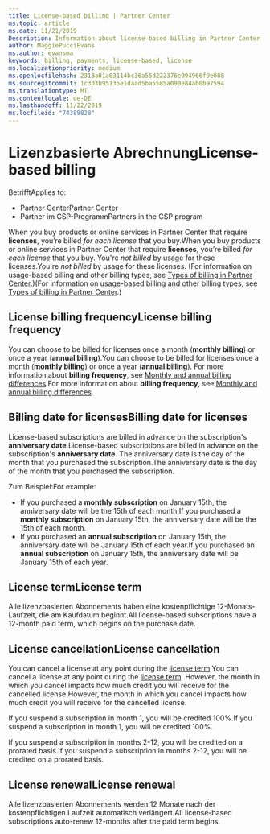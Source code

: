 ```yaml
---
title: License-based billing | Partner Center
ms.topic: article
ms.date: 11/21/2019
Description: Information about license-based billing in Partner Center, where you're billed per license (not by license usage).
author: MaggiePucciEvans
ms.author: evansma
keywords: billing, payments, license-based, license
ms.localizationpriority: medium
ms.openlocfilehash: 2313a01a03114bc36a55d222376e994966f9e088
ms.sourcegitcommit: 1c3d3b95135e1daad5ba5585a090e84ab0b97594
ms.translationtype: MT
ms.contentlocale: de-DE
ms.lasthandoff: 11/22/2019
ms.locfileid: "74389828"
---
```

# <a name="license-based-billing"></a><span data-ttu-id="3d5a8-104">Lizenzbasierte Abrechnung</span><span class="sxs-lookup"><span data-stu-id="3d5a8-104">License-based billing</span></span>

<span data-ttu-id="3d5a8-105">Betrifft</span><span class="sxs-lookup"><span data-stu-id="3d5a8-105">Applies to:</span></span>

- <span data-ttu-id="3d5a8-106">Partner Center</span><span class="sxs-lookup"><span data-stu-id="3d5a8-106">Partner Center</span></span>
- <span data-ttu-id="3d5a8-107">Partner im CSP-Programm</span><span class="sxs-lookup"><span data-stu-id="3d5a8-107">Partners in the CSP program</span></span>

<span data-ttu-id="3d5a8-108">When you buy products or online services in Partner Center that require **licenses**, you’re billed *for each license* that you buy.</span><span class="sxs-lookup"><span data-stu-id="3d5a8-108">When you buy products or online services in Partner Center that require **licenses**, you’re billed *for each license* that you buy.</span></span> <span data-ttu-id="3d5a8-109">You're *not billed* by usage for these licenses.</span><span class="sxs-lookup"><span data-stu-id="3d5a8-109">You're *not billed* by usage for these licenses.</span></span> <span data-ttu-id="3d5a8-110">(For information on usage-based billing and other billing types, see [Types of billing in Partner Center](billing-different-types.md).)</span><span class="sxs-lookup"><span data-stu-id="3d5a8-110">(For information on usage-based billing and other billing types, see [Types of billing in Partner Center](billing-different-types.md).)</span></span>

## <a name="license-billing-frequency"></a><span data-ttu-id="3d5a8-111">License billing frequency</span><span class="sxs-lookup"><span data-stu-id="3d5a8-111">License billing frequency</span></span>

<span data-ttu-id="3d5a8-112">You can choose to be billed for licenses once a month (**monthly billing**) or once a year (**annual billing**).</span><span class="sxs-lookup"><span data-stu-id="3d5a8-112">You can choose to be billed for licenses once a month (**monthly billing**) or once a year (**annual billing**).</span></span> <span data-ttu-id="3d5a8-113">For more information about **billing frequency**, see [Monthly and annual billing differences](billing-annual-monthly.md).</span><span class="sxs-lookup"><span data-stu-id="3d5a8-113">For more information about **billing frequency**, see [Monthly and annual billing differences](billing-annual-monthly.md).</span></span>

## <a name="billing-date-for-licenses"></a><span data-ttu-id="3d5a8-114">Billing date for licenses</span><span class="sxs-lookup"><span data-stu-id="3d5a8-114">Billing date for licenses</span></span>

<span data-ttu-id="3d5a8-115">License-based subscriptions are billed in advance on the subscription's **anniversary date**.</span><span class="sxs-lookup"><span data-stu-id="3d5a8-115">License-based subscriptions are billed in advance on the subscription's **anniversary date**.</span></span> <span data-ttu-id="3d5a8-116">The anniversary date is the day of the month that you purchased the subscription.</span><span class="sxs-lookup"><span data-stu-id="3d5a8-116">The anniversary date is the day of the month that you purchased the subscription.</span></span>

<span data-ttu-id="3d5a8-117">Zum Beispiel:</span><span class="sxs-lookup"><span data-stu-id="3d5a8-117">For example:</span></span>

- <span data-ttu-id="3d5a8-118">If you purchased a **monthly subscription** on January 15th, the anniversary date will be the 15th of each month.</span><span class="sxs-lookup"><span data-stu-id="3d5a8-118">If you purchased a **monthly subscription** on January 15th, the anniversary date will be the 15th of each month.</span></span>
- <span data-ttu-id="3d5a8-119">If you purchased an **annual subscription** on January 15th, the anniversary date will be January 15th of each year.</span><span class="sxs-lookup"><span data-stu-id="3d5a8-119">If you purchased an **annual subscription** on January 15th, the anniversary date will be January 15th of each year.</span></span>

## <a name="license-term"></a><span data-ttu-id="3d5a8-120">License term</span><span class="sxs-lookup"><span data-stu-id="3d5a8-120">License term</span></span>

<span data-ttu-id="3d5a8-121">Alle lizenzbasierten Abonnements haben eine kostenpflichtige 12-Monats-Laufzeit, die am Kaufdatum beginnt.</span><span class="sxs-lookup"><span data-stu-id="3d5a8-121">All license-based subscriptions have a 12-month paid term, which begins on the purchase date.</span></span>

## <a name="license-cancellation"></a><span data-ttu-id="3d5a8-122">License cancellation</span><span class="sxs-lookup"><span data-stu-id="3d5a8-122">License cancellation</span></span>

<span data-ttu-id="3d5a8-123">You can cancel a license at any point during the [license term](#license-term).</span><span class="sxs-lookup"><span data-stu-id="3d5a8-123">You can cancel a license at any point during the [license term](#license-term).</span></span> <span data-ttu-id="3d5a8-124">However, the month in which you cancel impacts how much credit you will receive for the cancelled license.</span><span class="sxs-lookup"><span data-stu-id="3d5a8-124">However, the month in which you cancel impacts how much credit you will receive for the cancelled license.</span></span>

<span data-ttu-id="3d5a8-125">If you suspend a subscription in month 1, you will be credited 100%.</span><span class="sxs-lookup"><span data-stu-id="3d5a8-125">If you suspend a subscription in month 1, you will be credited 100%.</span></span>

<span data-ttu-id="3d5a8-126">If you suspend a subscription in months 2-12, you will be credited on a prorated basis.</span><span class="sxs-lookup"><span data-stu-id="3d5a8-126">If you suspend a subscription in months 2-12, you will be credited on a prorated basis.</span></span>

## <a name="license-renewal"></a><span data-ttu-id="3d5a8-127">License renewal</span><span class="sxs-lookup"><span data-stu-id="3d5a8-127">License renewal</span></span>

<span data-ttu-id="3d5a8-128">Alle lizenzbasierten Abonnements werden 12 Monate nach der kostenpflichtigen Laufzeit automatisch verlängert.</span><span class="sxs-lookup"><span data-stu-id="3d5a8-128">All license-based subscriptions auto-renew 12-months after the paid term begins.</span></span>
